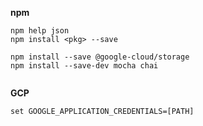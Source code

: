 
**npm**
```
npm help json
npm install <pkg> --save

npm install --save @google-cloud/storage
npm install --save-dev mocha chai


```
**GCP**
```
set GOOGLE_APPLICATION_CREDENTIALS=[PATH]

```
